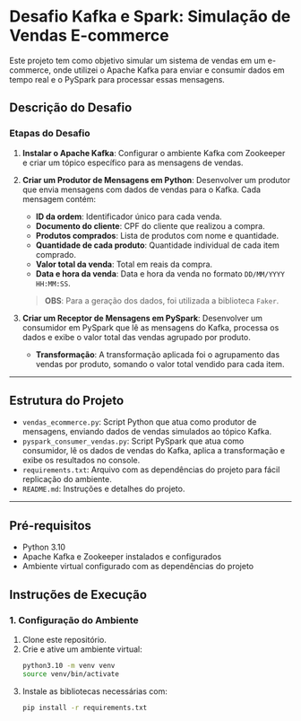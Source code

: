 # Desafio Kafka e Spark: Simulação de Vendas E-commerce

Este projeto tem como objetivo simular um sistema de vendas em um e-commerce, onde utilizei o Apache Kafka para enviar e consumir dados em tempo real e o PySpark para processar essas mensagens. 

## Descrição do Desafio

### Etapas do Desafio

1. **Instalar o Apache Kafka**: Configurar o ambiente Kafka com Zookeeper e criar um tópico específico para as mensagens de vendas.

2. **Criar um Produtor de Mensagens em Python**: Desenvolver um produtor que envia mensagens com dados de vendas para o Kafka. Cada mensagem contém:
   - **ID da ordem**: Identificador único para cada venda.
   - **Documento do cliente**: CPF do cliente que realizou a compra.
   - **Produtos comprados**: Lista de produtos com nome e quantidade.
   - **Quantidade de cada produto**: Quantidade individual de cada item comprado.
   - **Valor total da venda**: Total em reais da compra.
   - **Data e hora da venda**: Data e hora da venda no formato `DD/MM/YYYY HH:MM:SS`.
   
   > **OBS**: Para a geração dos dados, foi utilizada a biblioteca `Faker`.

3. **Criar um Receptor de Mensagens em PySpark**: Desenvolver um consumidor em PySpark que lê as mensagens do Kafka, processa os dados e exibe o valor total das vendas agrupado por produto.

   - **Transformação**: A transformação aplicada foi o agrupamento das vendas por produto, somando o valor total vendido para cada item.

---

## Estrutura do Projeto

- `vendas_ecommerce.py`: Script Python que atua como produtor de mensagens, enviando dados de vendas simulados ao tópico Kafka.
- `pyspark_consumer_vendas.py`: Script PySpark que atua como consumidor, lê os dados de vendas do Kafka, aplica a transformação e exibe os resultados no console.
- `requirements.txt`: Arquivo com as dependências do projeto para fácil replicação do ambiente.
- `README.md`: Instruções e detalhes do projeto.

---

## Pré-requisitos

- Python 3.10
- Apache Kafka e Zookeeper instalados e configurados
- Ambiente virtual configurado com as dependências do projeto

## Instruções de Execução

### 1. Configuração do Ambiente

1. Clone este repositório.
2. Crie e ative um ambiente virtual:
   ```bash
   python3.10 -m venv venv
   source venv/bin/activate

3. Instale as bibliotecas necessárias com:
   ```bash
   pip install -r requirements.txt
